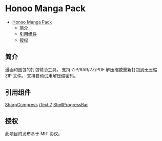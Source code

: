 # Honoo Manga Pack

<!-- @import "[TOC]" {cmd="toc" depthFrom=1 depthTo=6 orderedList=false} -->

<!-- code_chunk_output -->

- [Honoo Manga Pack](#honoo-manga-pack)
  - [简介](#简介)
  - [引用组件](#引用组件)
  - [授权](#授权)

<!-- /code_chunk_output -->

## 简介

漫画和图包的打包辅助工具。
支持 ZIP/RAR/7Z/PDF 解压缩或重新打包到无压缩 ZIP 文件。
支持自动试用解压缩密码。

## 引用组件

[SharpCompress](https://github.com/adamhathcock/sharpcompress)
[iText 7](https://itextpdf.com/)
[ShellProgressBar](https://github.com/Mpdreamz/shellprogressbar)

## 授权

此项目的发布基于 MIT 协议。
